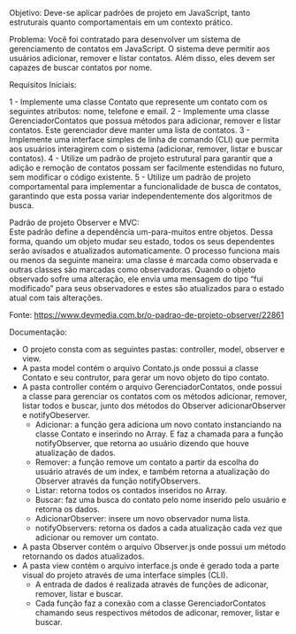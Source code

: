 Objetivo: Deve-se aplicar padrões de projeto em JavaScript, tanto estruturais quanto comportamentais em um contexto prático.

Problema: Você foi contratado para desenvolver um sistema de gerenciamento de contatos em JavaScript. O sistema deve permitir aos
usuários adicionar, remover e listar contatos. Além disso, eles devem ser capazes de buscar contatos por nome.

Requisitos Iniciais:

1 - Implemente uma classe Contato que represente um contato com os seguintes atributos: nome, telefone e email.
2 - Implemente uma classe GerenciadorContatos que possua métodos para adicionar, remover e listar contatos. Este gerenciador deve 
manter uma lista de contatos.
3 - Implemente uma interface simples de linha de comando (CLI) que permita aos usuários interagirem com o sistema (adicionar,
remover, listar e buscar contatos).
4 - Utilize um padrão de projeto estrutural para garantir que a adição e remoção de contatos possam ser facilmente estendidas no
futuro, sem modificar o código existente.
5 - Utilize um padrão de projeto comportamental para implementar a funcionalidade de busca de contatos, garantindo que esta possa 
variar independentemente dos algoritmos de busca.

Padrão de projeto Observer e MVC: <br>
Este padrão define a dependência um-para-muitos entre 
objetos. Dessa forma, quando um objeto mudar seu estado, todos os seus dependentes serão avisados e atualizados automaticamente. 
O processo funciona mais ou menos da seguinte maneira: uma classe é marcada como observada e outras classes são marcadas como
observadoras. Quando o objeto observado sofre uma alteração, ele envia uma mensagem do tipo “fui modificado” para seus observadores 
e estes são atualizados para o estado atual com tais alterações. 

Fonte: https://www.devmedia.com.br/o-padrao-de-projeto-observer/22861

Documentação:
- O projeto consta com as seguintes pastas: controller, model, observer e view. <br>
- A pasta model contém o arquivo Contato.js onde possui a classe Contato e seu contrutor, para gerar um novo objeto do tipo contato. <br>
- A pasta controller contém o arquivo GerenciadorContatos, onde possui a classe para gerenciar os contatos com os métodos adicionar, remover, listar todos e buscar, junto dos métodos do Observer adicionarObserver e notifyObeserver. <br>
    * Adicionar: a função gera adiciona um novo contato instanciando na classe Contato e inserindo no Array. E faz a chamada para a função
      notifyObserver, que retorna ao usuário dizendo que houve atualização de dados. <br>
    * Remover: a função remove um contato a partir da escolha do usuário através de um index, e também retorna a atualização do Observer
       através da função notifyObservers. <br>
    * Listar: retorna todos os contados inseridos no Array. <br>
    * Buscar: faz uma busca do contato pelo nome inserido pelo usuário e retorna os dados. <br>
    * AdicionarObserver: insere um novo observador numa lista. <br>
    * notifyObservers: retorna os dados a cada atualização cada vez que adicionar ou remover um contato. <br>
- A pasta Observer contém o arquivo Observer.js onde possui um método retornando os dados atualizados.
- A pasta view contém o arquivo interface.js onde é gerado toda a parte visual do projeto através de uma interface simples (CLI).
    * A entrada de dados é realizada através de funções de adiconar, remover, listar e buscar.
    * Cada função faz a conexão com a classe GerenciadorContatos chamando seus respectivos métodos de adiconar, remover, listar e buscar.
